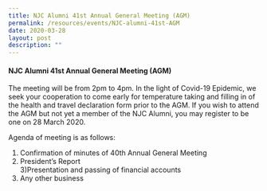 ```yaml
---
title: NJC Alumni 41st Annual General Meeting (AGM)
permalink: /resources/events/NJC-alumni-41st-AGM
date: 2020-03-28
layout: post
description: ""
---
```

#### NJC Alumni 41st Annual General Meeting (AGM)

The meeting will be from 2pm to 4pm. In the light of Covid-19 Epidemic, we seek your cooperation to come early for temperature taking and filling in of the health and travel declaration form prior to the AGM. If you wish to attend the AGM but not yet a member of the NJC Alumni, you may register to be one on 28 March 2020.

Agenda of meeting is as follows:

1) Confirmation of minutes of 40th Annual General Meeting  
2) President’s Report  
3)Presentation and passing of financial accounts  
4) Any other business